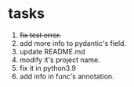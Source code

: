 # tasks

1. ~~fix test error.~~
2. add more info to pydantic's field.
3. update README.md
4. modify it's project name.
5. fix it in python3.9
6. add info in func's annotation.